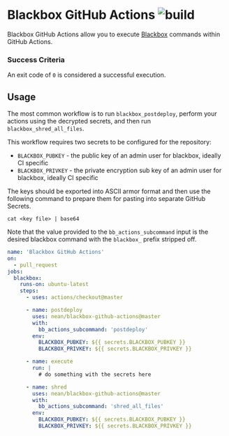 # Blackbox GitHub Actions ![build](https://github.com/jrmcdonald/blackbox-github-actions/workflows/build/badge.svg)

Blackbox GitHub Actions allow you to execute [Blackbox](https://github.com/StackExchange/blackbox) commands within GitHub Actions.

### Success Criteria

An exit code of `0` is considered a successful execution.

## Usage

The most common workflow is to run `blackbox_postdeploy`, perform your actions using the decrypted secrets, and then run `blackbox_shred_all_files`.

This workflow requires two secrets to be configured for the repository:

* `BLACKBOX_PUBKEY` - the public key of an admin user for blackbox, ideally CI specific
* `BLACKBOX_PRIVKEY` - the private encryption sub key of an admin user for blackbox, ideally CI specific

The keys should be exported into ASCII armor format and then use the following command to prepare them for pasting into separate GitHub Secrets.

`cat <key file> | base64`

Note that the value provided to the `bb_actions_subcommand` input is the desired blackbox command with the `blackbox_` prefix stripped off.

```yaml
name: 'Blackbox GitHub Actions'
on:
  - pull_request
jobs:
  blackbox:
    runs-on: ubuntu-latest
    steps:
      - uses: actions/checkout@master

      - name: postdeploy
        uses: nean/blackbox-github-actions@master
        with:
          bb_actions_subcommand: 'postdeploy'
        env:
          BLACKBOX_PUBKEY: ${{ secrets.BLACKBOX_PUBKEY }}
          BLACKBOX_PRIVKEY: ${{ secrets.BLACKBOX_PRIVKEY }}

      - name: execute
        run: |
          # do something with the secrets here

      - name: shred
        uses: nean/blackbox-github-actions@master
        with:
          bb_actions_subcommand: 'shred_all_files'
        env:
          BLACKBOX_PUBKEY: ${{ secrets.BLACKBOX_PUBKEY }}
          BLACKBOX_PRIVKEY: ${{ secrets.BLACKBOX_PRIVKEY }}

```